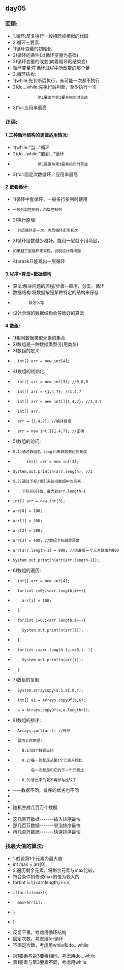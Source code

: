 ## day05
### 回顾:
- 1.循环:反复执行一段相同或相似的代码
- 2.循环三要素:
-   1)循环变量的初始化
-   2)循环的条件(以循环变量为基础)
-   3)循环变量的改变(向着循环的结束变)
-   循环变量:在循环过程中所改变的那个量
- 3.循环结构:
-   1)while:先判断后执行，有可能一次都不执行
-   2)do...while:先执行后判断，至少执行一次
-                第1要素与第3要素相同时首选
-   3)for:应用率最高
>
### 正课:
#### 1.三种循环结构的更佳适用情况:
-   1)while:"当..."循环
-   2)do...while:"直到..."循环
-                第1要素与第3要素相同时首选
-   3)for:固定次数循环，应用率最高
#### 2.嵌套循环:
-   1)循环中套循环，一般多行多列时使用
-     一般外层控制行，内层控制列
-   2)执行原理:
-       外层循环走一次，内层循环走所有次
-   3)循环层数越少越好，能用一层就不用两层，
-     如果超三层循环来实现，说明设计有问题
-   4)break只能跳出一层循环
#### 3.程序=算法+数据结构
-   算法:解决问题的流程/步骤--顺序、分支、循环
-   数据结构:将数据按照某种特定的结构来保存
-            数怎么存
-   设计合理的数据结构会导致好的算法
#### 4.数组:
-   1)相同数据类型元素的集合
-   2)数组是一种数据类型(引用类型)
-   3)数组的定义:
-       int[] arr = new int[4];
-   4)数组的初始化:
-       int[] arr = new int[3]; //0,0,0
-       int[] arr = {1,4,7}; //1,4,7
-       int[] arr = new int[]{1,4,7}; //1,4,7
-       int[] arr;
-       arr = {1,4,7}; //编译错误
-       arr = new int[]{1,4,7}; //正确
-   5)数组的访问:
-     5.1)通过数组名.length来获取数组的长度
-           int[] arr = new int[3];
- 	  System.out.println(arr.length); //3
-     5.2)通过下标/索引来访问数组中的元素
-         下标从0开始，最大到arr.length-1
- 	  int[] arr = new int[3];
- 	  arr[0] = 100;
- 	  arr[1] = 200;
- 	  arr[2] = 300;
- 	  arr[3] = 400; //数组下标越界异常
- 	  arr[arr.length-1] = 800; //给最后一个元素赋值为800
- 	  System.out.println(arr[arr.length-1]);
-   6)数组的遍历:
-       int[] arr = new int[4];
-       for(int i=0;i<arr.length;i++){
-         arr[i] = 100;
-       }
-       for(int i=0;i<arr.length;i++){
-         System.out.println(arr[i]);
-       }
-       for(int i=arr.length-1;i>=0;i--){
-         System.out.println(arr[i]);
-       }
-   7)数组的复制:
-       System.arraycopy(a,1,a1,0,4);
-       int[] a1 = Arrays.copyOf(a,6);
-       a = Arrays.copyOf(a,a.length+1);
-   8)数组的排序:
-       Arrays.sort(arr); //升序
-       冒泡工作原理:
-         8.1)四个数冒三轮
-         8.2)每一轮都是从第1个元素开始比
-             每一次都是和它的下一个元素比
-         8.3)冒出来的就不再参与比较了
>
>
- ----数据不同，排序的优劣也不同
- 
- 
- 随机生成几百万个数据
- 
- 这几百万数据-------插入排序最快
- 那几百万数据-------冒泡排序最快
- 再几百万数据-------快速排序最快
>
>
### 找最大值的算法:
- 1.假设第1个元素为最大值
-   int max = arr[0];
- 2.遍历剩余元素，将剩余元素与max比较，
-   符合条件则修改max的值为较大的
-   for(int i=1;i<arr.length;i++){
-     if(arr[i]>max){
-       max=arr[i];
-     }
-   }
>
>
- 反复干事，考虑用循环结构
- 固定次数，考虑用for循环
- 不固定次数，考虑用while和do...while
>
- 第1要素与第3要素相同，考虑用do...while
- 第1要素与第3要素不同，考虑用while



